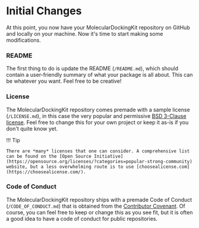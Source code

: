 # Initial Changes

At this point, you now have your MolecularDockingKit repository on GitHub and locally on your machine. Now it's time to start making some modifications.

### README

The first thing to do is update the README (`/README.md`), which should contain a user-friendly summary of what your package is all about. This can be whatever you want. Feel free to be creative!

### License

The MolecularDockingKit repository comes premade with a sample license (`/LICENSE.md`), in this case the very popular and permissive [BSD 3-Clause license](https://opensource.org/license/bsd-3-clause/). Feel free to change this for your own project or keep it as-is if you don't quite know yet.

!!! Tip

    There are *many* licenses that one can consider. A comprehensive list can be found on the [Open Source Initiative](https://opensource.org/licenses/?categories=popular-strong-community) website, but a less overwhelming route is to use [choosealicense.com](https://choosealicense.com/).

### Code of Conduct

The MolecularDockingKit repository ships with a premade Code of Conduct (`/CODE_OF_CONDUCT.md`) that is obtained from the [Contributor Covenant](https://www.contributor-covenant.org/). Of course, you can feel free to keep or change this as you see fit, but it is often a good idea to have a code of conduct for public repositories.

